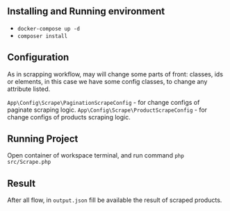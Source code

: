 ## Installing and Running environment

* `docker-compose up -d`
* `composer install`


## Configuration

As in scrapping workflow, may will change some parts of front: classes, ids or elements, in this case we
have some config classes, to change any attribute listed.

`App\Config\Scrape\PaginationScrapeConfig` - for change configs of paginate scraping logic.
`App\Config\Scrape\ProductScrapeConfig` - for change configs of products scraping logic.

## Running Project

Open container of workspace terminal, and run  command `php src/Scrape.php`

## Result

After all flow, in `output.json` fill be available the result of scraped products.    